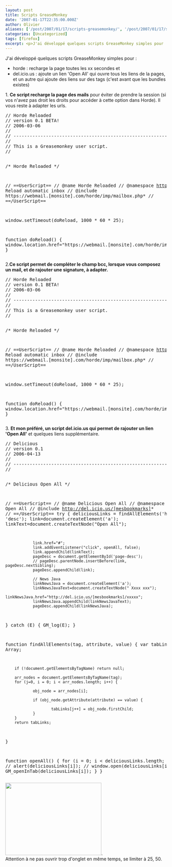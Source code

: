 ```yaml
---
layout: post
title: Scripts GreaseMonkey
date: '2007-01-17T22:35:00.000Z'
author: Olivier
aliases: ['/post/2007/01/17/scripts-greasemonkey/', '/post/2007/01/17/sripts-greasemonkey/', '/post/2007/01/17/sripts-greasemonkey/']
categories: [Uncategorized]
tags: [firefox]
excerpt: <p>J'ai développé quelques scripts GreaseMonkey simples pour :</p> <ul> <li>horde : recharge la page toutes les xx secondes et</li> <li>del.icio.us : ajoute un lien 'Open All' qui ouvre tous les liens de la pages, et un autre qui ajoute des liens sur des tags (c'est avant que les bundles existes)</li> </ul>
---
```


<p>J'ai développé quelques scripts GreaseMonkey simples pour :</p> <ul> <li>horde : recharge la page toutes les xx secondes et</li> <li>del.icio.us : ajoute un lien 'Open All' qui ouvre tous les liens de la pages, et un autre qui ajoute des liens sur des tags (c'est avant que les bundles existes)</li> </ul>
<!--more-->
<p>1. <strong>Ce script recharge la page des mails</strong> pour éviter de prendre la session (si vos n'avez pas droit les droits pour accéder à cette option dans Horde). Il vous reste à adapter les urls.</p> 
<pre class="prettyprint lang-js">
// Horde Reloaded
// version 0.1 BETA!
// 2006-03-06
//
// --------------------------------------------------------------------
//
// This is a Greasemonkey user script.
//

/* Horde Reloaded
*/

// ==UserScript==
// @name          Horde Reloaded
// @namespace     http://www.bazoud.com
// @description   Reload automatic inbox
// @include       https://webmail.[monsite].com/horde/imp/mailbox.php*
// ==/UserScript==

window.setTimeout(doReload, 1000 * 60 * 25);

function doReload() {
        window.location.href="https://webmail.[monsite].com/horde/imp/mailbox.php";
}
</pre> 
<p>2.<strong>Ce script permet de compléter le champ bcc, lorsque vous composez un mail, et de rajouter une signature, à adapter.</strong>
<pre class="prettyprint lang-js">
// Horde Reloaded
// version 0.1 BETA!
// 2006-03-06
//
// --------------------------------------------------------------------
//
// This is a Greasemonkey user script.
//

/* Horde Reloaded
*/

// ==UserScript==
// @name          Horde Reloaded
// @namespace     http://www.bazoud.com
// @description   Reload automatic inbox
// @include       https://webmail.[monsite].com/horde/imp/mailbox.php*
// ==/UserScript==

window.setTimeout(doReload, 1000 * 60 * 25);

function doReload() {
        window.location.href="https://webmail.[monsite].com/horde/imp/mailbox.php";
}
</pre>
<p>3. <strong>Et mon préféré, un script del.icio.us qui permet de rajouter un lien 'Open All'</strong> et quelques liens supplémentaire.</p> 
<pre class="prettyprint lang-js">
// Delicious
// version 0.1
// 2006-04-13
//
// --------------------------------------------------------------------
//

/* Delicious Open All
*/

// ==UserScript==
// @name          Delicious Open All
// @namespace     http://www.bazoud.com
// @description   Open All
// @include       http://del.icio.us/[mesbookmarks]*
// ==/UserScript==
try {
                deliciousLinks = findAllElements('h4', 'class', 'desc');
                link=document.createElement('a');
                linkText=document.createTextNode("Open All");

                link.href="#"; 
                link.addEventListener("click", openAll, false); 
                link.appendChild(linkText); 
                pageDesc = document.getElementById('page-desc');
                // pageDesc.parentNode.insertBefore(link, pageDesc.nextSibling);
                pageDesc.appendChild(link);
                
                // News Java
                linkNewsJava = document.createElement('a');
                linkNewsJavaText=document.createTextNode(" Xxxx xxx");
                linkNewsJava.href="http://del.icio.us/[mesbookmarks]/xxxxx";
                linkNewsJava.appendChild(linkNewsJavaText);
                pageDesc.appendChild(linkNewsJava);

} catch (E) {
        GM_log(E);
}

function findAllElements(tag, attribute, value) {
        var tabLinks = new Array;

        if (!document.getElementsByTagName) return null;

        arr_nodes = document.getElementsByTagName(tag);
        for (j=0, i = 0; i < arr_nodes.length; i++) {

                obj_node = arr_nodes[i];

                if (obj_node.getAttribute(attribute) == value) {

                        tabLinks[j++] = obj_node.firstChild;
                }
        }
        return tabLinks;

}

function openAll() {
        for (i = 0; i < deliciousLinks.length; i++) {
                // alert(deliciousLinks[i]);
                // window.open(deliciousLinks[i]);
                GM_openInTab(deliciousLinks[i]);
        }
}
</pre> 
<p><a href="/public/billets/DeliciousOpenAll.png"><a href="/images/DeliciousOpenAll.png"><img src="/images/DeliciousOpenAll-300x225.png" alt="" title="DeliciousOpenAll" width="300" height="225" class="alignnone size-medium wp-image-80" /></a>. 
<br />
Attention à ne pas ouvrir trop d'onglet en même temps, se limiter à 25, 50.</p>

